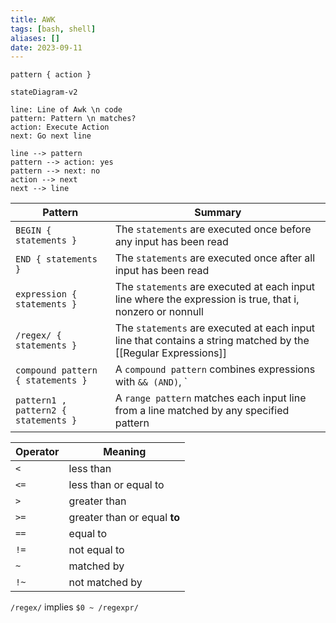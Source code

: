 ```yaml
---
title: AWK
tags: [bash, shell]
aliases: []
date: 2023-09-11
---
```


`pattern { action }`

```mermaid
stateDiagram-v2

line: Line of Awk \n code
pattern: Pattern \n matches?
action: Execute Action
next: Go next line

line --> pattern
pattern --> action: yes
pattern --> next: no
action --> next
next --> line
```

Pattern | Summary
--- | ---
`BEGIN { statements }` | The `statements` are executed once before any input has been read
`END { statements }` | The `statements` are executed once after all input has been read
`expression { statements }` | The `statements` are executed at each input line where the expression is true, that i, nonzero or nonnull
`/regex/ { statements }` |  The `statements` are executed at each input line that contains a string matched by the [[Regular Expressions]]
`compound pattern { statements }` | A `compound pattern` combines expressions with `&& (AND)`, `|| (OR)`, `! (NOT)` and `()`
`pattern1 , pattern2 { statements }` | A `range pattern` matches each input line from a line matched by any specified pattern

Operator | Meaning
--- | ---
`<` | less than
`<=` | less than or equal to
`>` | greater than
`>=` | greater than or equal **to**
`==` | equal to
`!=` | not equal to
`~` | matched by 
`!~` | not matched by

`/regex/` implies `$0 ~ /regexpr/`